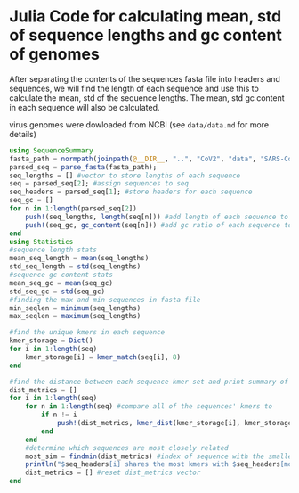 # Julia Code for calculating mean, std of sequence lengths and gc content of genomes

After separating the contents of the sequences fasta file into headers and sequences,
we will find the length of each sequence and use this to calculate the mean, std of 
the sequence lengths. The mean, std gc content in each sequence will also be calculated.

virus genomes were dowloaded from NCBI
(see `data/data.md` for more details)

```julia
using SequenceSummary
fasta_path = normpath(joinpath(@__DIR__, "..", "CoV2", "data", "SARS-CoV-2+MERS.fasta"))
parsed_seq = parse_fasta(fasta_path); 
seq_lengths = [] #vector to store lengths of each sequence
seq = parsed_seq[2]; #assign sequences to seq
seq_headers = parsed_seq[1]; #store headers for each sequence
seq_gc = []
for n in 1:length(parsed_seq[2])
    push!(seq_lengths, length(seq[n])) #add length of each sequence to seq_lengths
    push!(seq_gc, gc_content(seq[n])) #add gc ratio of each sequence to seq_gc
end
using Statistics
#sequence length stats
mean_seq_length = mean(seq_lengths)
std_seq_length = std(seq_lengths)
#sequence gc content stats
mean_seq_gc = mean(seq_gc)
std_seq_gc = std(seq_gc)
#finding the max and min sequences in fasta file
min_seqlen = minimum(seq_lengths)
max_seqlen = maximum(seq_lengths)

#find the unique kmers in each sequence
kmer_storage = Dict()
for i in 1:length(seq)
    kmer_storage[i] = kmer_match(seq[i], 8)
end

#find the distance between each sequence kmer set and print summary of most closely related sequences
dist_metrics = []
for i in 1:length(seq) 
    for n in 1:length(seq) #compare all of the sequences' kmers to
        if n != i 
            push!(dist_metrics, kmer_dist(kmer_storage[i], kmer_storage[n]))
        end
    end
    #determine which sequences are most closely related
    most_sim = findmin(dist_metrics) #index of sequence with the smallest distance metric
    println("$seq_headers[i] shares the most kmers with $seq_headers[most_sim[2]]")
    dist_metrics = [] #reset dist_metrics vector
end






```

